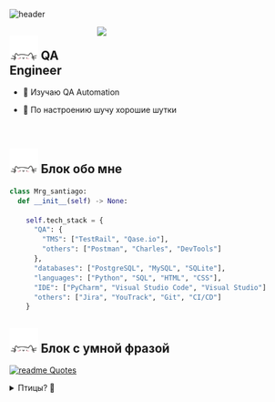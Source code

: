 
![header](https://capsule-render.vercel.app/api?type=waving&color=gradient&height=256&section=header&text=Hello%20World!&fontSize=75&animation=fadeIn&fontAlignY=38&desc=Welcome%20to%20my%20GitHub%20profile!&descAlignY=51&descAlign=62)
       


<img align="right" width="350" src="https://img.freepik.com/premium-vector/people-catching-bugs-quality-assurance-team-work-big-qa-letters_126608-58.jpg"/>
  
## <img src="assets/cat.gif" width="50"> QA Engineer 

- 💞️ Изучаю QA Automation

- 💞️ По настроению шучу хорошие шутки

<br>



## <img src="assets/cat.gif" width="50"> Блок обо мне

```py
class Mrg_santiago:
  def __init__(self) -> None:

    self.tech_stack = {
      "QA": {
        "TMS": ["TestRail", "Qase.io"],
        "others": ["Postman", "Charles", "DevTools"]
      },
      "databases": ["PostgreSQL", "MySQL", "SQLite"],
      "languages": ["Python", "SQL", "HTML", "CSS"],
      "IDE": ["PyCharm", "Visual Studio Code", "Visual Studio"]
      "others": ["Jira", "YouTrack", "Git", "CI/CD"]
    }
```

## <img src="assets/cat.gif" width="50"> Блок с умной фразой

[![readme Quotes](https://quotes-github-readme.vercel.app/api?theme=dracula&quote=If%20you%20want%20to%20be%20somebody,%20somebody%20really%20special,%20be%20yourself)](https://github.com/piyushsuthar/github-readme-quotes)


<details>

<summary>Птицы? 🦜</summary>

<h6 align="center">· Извините... Это должно быть здесь 😬</h6>

<div align="center">
    <img src="https://cultofthepartyparrot.com/parrots/hd/githubparrot.gif" width="30" height="30"/>
    <img src="https://cultofthepartyparrot.com/parrots/asyncparrot.gif" width="36" height="30"/>
    <img src="https://cultofthepartyparrot.com/parrots/hd/60fpsparrot.gif" width="30" height="30"/>
    <img src="https://cultofthepartyparrot.com/parrots/hd/jumpingparrot.gif" width="30" height="30"/>
    <img src="https://cultofthepartyparrot.com/parrots/hd/opensourceparrot.gif" width="30" height="30"/>
    <img src="https://cultofthepartyparrot.com/parrots/hd/dealwithitnowparrot.gif" width="30" height="30"/>
    <img src="https://cultofthepartyparrot.com/parrots/hd/hypnoparrotlight.gif" width="30" height="30"/>
    <img src="https://cultofthepartyparrot.com/parrots/databaseparrot.gif" width="30" height="30"/>
    <img src="https://cultofthepartyparrot.com/parrots/fixparrot.gif" width="36" height="30"/>
    <img src="https://cultofthepartyparrot.com/parrots/hd/laptop_parrot.gif" width="30" height="30"/>
    <img src="https://cultofthepartyparrot.com/parrots/hd/spinningparrot.gif" width="30" height="30"/>
    <img src="https://cultofthepartyparrot.com/parrots/hd/levitationparrot.gif" width="30" height="30"/>
    <img src="https://cultofthepartyparrot.com/parrots/hd/meldparrot.gif" width="30" height="30"/>
    <img src="https://cultofthepartyparrot.com/parrots/slomoparrot.gif" width="30" height="30"/>
    <img src="https://cultofthepartyparrot.com/parrots/hd/moonwalkingparrot.gif" width="30" height="30"/>
    <img src="https://cultofthepartyparrot.com/parrots/hd/stableparrot.gif" width="30" height="30"/>
    <img src="https://cultofthepartyparrot.com/parrots/hd/scienceparrot.gif" width="30" height="30"/>
    <img src="https://cultofthepartyparrot.com/parrots/hd/pirateparrot.gif" width="30" height="30"/>
    <img src="https://cultofthepartyparrot.com/parrots/hd/footballparrot.gif" width="30" height="30"/>
    <img src="https://cultofthepartyparrot.com/parrots/hd/illuminatiparrot.gif" width="30" height="30"/>
    <img src="https://cultofthepartyparrot.com/parrots/hd/hypnoparrotdark.gif" width="30" height="30"/>
    <img src="https://cultofthepartyparrot.com/parrots/hd/mustacheparrot.gif" width="30" height="30"/>
</div>

</details>

